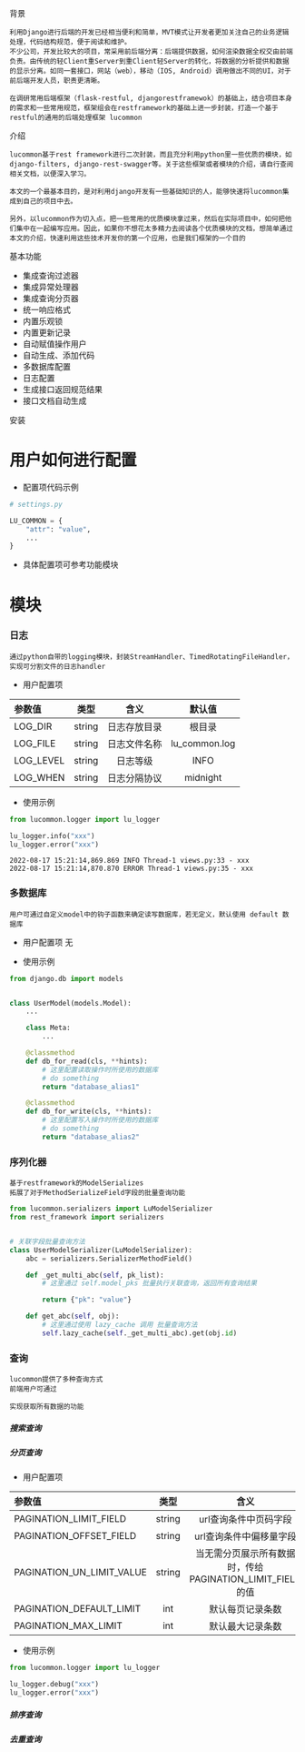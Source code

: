 背景

```
利用Django进行后端的开发已经相当便利和简单，MVT模式让开发者更加关注自己的业务逻辑处理，代码结构规范，便于阅读和维护。
不少公司，开发比较大的项目，常采用前后端分离：后端提供数据，如何渲染数据全权交由前端负责。由传统的轻Client重Server到重Client轻Server的转化，将数据的分析提供和数据的显示分离。如同一套接口，网站（web），移动（IOS, Android）调用做出不同的UI，对于前后端开发人员，职责更清晰。

在调研常用后端框架（flask-restful, djangorestframewok）的基础上，结合项目本身的需求和一些常用规范，框架组会在restframework的基础上进一步封装，打造一个基于restful的通用的后端处理框架 lucommon

```

介绍

```
lucommon基于rest framework进行二次封装，而且充分利用python里一些优质的模块，如django-filters, django-rest-swagger等。关于这些框架或者模块的介绍，请自行查阅相关文档，以便深入学习。

本文的一个最基本目的，是对利用django开发有一些基础知识的人，能够快速将lucommon集成到自己的项目中去。

另外，以lucommon作为切入点，把一些常用的优质模块拿过来，然后在实际项目中，如何把他们集中在一起编写应用。因此，如果你不想花太多精力去阅读各个优质模块的文档，想简单通过本文的介绍，快速利用这些技术开发你的第一个应用，也是我们框架的一个目的
```

基本功能

* 集成查询过滤器
* 集成异常处理器
* 集成查询分页器
* 统一响应格式
* 内置乐观锁
* 内置更新记录
* 自动赋值操作用户
* 自动生成、添加代码
* 多数据库配置
* 日志配置
* 生成接口返回规范结果
* 接口文档自动生成

安装

# 用户如何进行配置

* 配置项代码示例

```python
# settings.py

LU_COMMON = {
    "attr": "value",
    ...
}
```

* 具体配置项可参考功能模块

# 模块

### 日志

```
通过python自带的logging模块，封装StreamHandler、TimedRotatingFileHandler，实现可分割文件的日志handler
```

* 用户配置项

| 参数值 | 类型 | 含义 | 默认值 |
| :-----| :----: | :----: | :----: |
| LOG_DIR | string | 日志存放目录 | 根目录 |
| LOG_FILE | string | 日志文件名称 | lu_common.log |
| LOG_LEVEL | string | 日志等级 | INFO |
| LOG_WHEN | string | 日志分隔协议 | midnight |

* 使用示例

```python
from lucommon.logger import lu_logger

lu_logger.info("xxx")
lu_logger.error("xxx")

```

```
2022-08-17 15:21:14,869.869 INFO Thread-1 views.py:33 - xxx
2022-08-17 15:21:14,870.870 ERROR Thread-1 views.py:35 - xxx
```

### 多数据库

```
用户可通过自定义model中的钩子函数来确定读写数据库，若无定义，默认使用 default 数据库
```

* 用户配置项 无

* 使用示例

```python
from django.db import models


class UserModel(models.Model):
    ...

    class Meta:
        ...

    @classmethod
    def db_for_read(cls, **hints):
        # 这里配置读取操作时所使用的数据库
        # do something
        return "database_alias1"

    @classmethod
    def db_for_write(cls, **hints):
        # 这里配置写入操作时所使用的数据库
        # do something
        return "database_alias2"
```

### 序列化器

```
基于restframework的ModelSerializes
拓展了对于MethodSerializeField字段的批量查询功能
```

```python
from lucommon.serializers import LuModelSerializer
from rest_framework import serializers


# 关联字段批量查询方法
class UserModelSerializer(LuModelSerializer):
    abc = serializers.SerializerMethodField()

    def _get_multi_abc(self, pk_list):
        # 这里通过 self.model_pks 批量执行关联查询，返回所有查询结果

        return {"pk": "value"}

    def get_abc(self, obj):
        # 这里通过使用 lazy_cache 调用 批量查询方法
        self.lazy_cache(self._get_multi_abc).get(obj.id)

```

### 查询

```
lucommon提供了多种查询方式
前端用户可通过

实现获取所有数据的功能
```
##### 搜索查询



##### 分页查询

* 用户配置项

| 参数值 | 类型 | 含义 | 默认值 |
| :-----| :----: | :----: | :----: |
| PAGINATION_LIMIT_FIELD | string | url查询条件中页码字段 | lu_limit |
| PAGINATION_OFFSET_FIELD | string | url查询条件中偏移量字段 | lu_offset |
| PAGINATION_UN_LIMIT_VALUE | string | 当无需分页展示所有数据时，传给PAGINATION_LIMIT_FIELD的值 | -1 |
| PAGINATION_DEFAULT_LIMIT | int | 默认每页记录条数 | 10 |
| PAGINATION_MAX_LIMIT | int | 默认最大记录条数 | 1000 |

* 使用示例

```python
from lucommon.logger import lu_logger

lu_logger.debug("xxx")
lu_logger.error("xxx")
```


##### 排序查询

##### 去重查询

